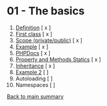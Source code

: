 01 - The basics
=================

1. [Definition](https://github.com/gael-damour/php-oriented-object-learning/tree/master/Basics/01-Definition) [ x ]
2. [First class](https://github.com/gael-damour/php-oriented-object-learning/tree/master/Basics/02-First-Class) [ x ]
3. [Scope (private/public)](https://github.com/gael-damour/php-oriented-object-learning/tree/master/Basics/03-Scope) [ x ]
4. [Example](https://github.com/gael-damour/php-oriented-object-learning/tree/master/Basics/04-Example) [ x ]
5. [PHPDocs](https://github.com/gael-damour/php-oriented-object-learning/tree/master/Basics/05-PhpDocs) [ x ]
6. [Property and Methods Statics](https://github.com/gael-damour/php-oriented-object-learning/tree/master/Basics/06-Properties-and-Methods-Statics) [ x ]
7. [Inheritance](https://github.com/gael-damour/php-oriented-object-learning/tree/master/Basics/07-Inheritance) [ x ]
8. [Example 2](https://github.com/gael-damour/php-oriented-object-learning/tree/master/Basics/08-Example2) [  ]
9. Autoloading [  ]
10. Namespaces [  ]

[Back to main summary](https://github.com/gael-damour/php-oriented-object-learning)